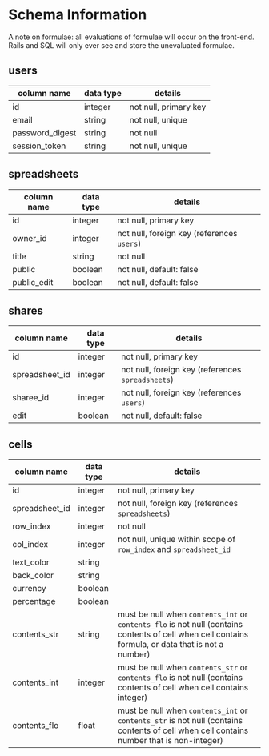 # Schema Information

A note on formulae: all evaluations of formulae will occur on the front-end. Rails and SQL will only ever see and store the unevaluated formulae.

## users
column name     | data type | details
----------------|-----------|-----------------------
id              | integer   | not null, primary key
email           | string    | not null, unique
password_digest | string    | not null
session_token   | string    | not null, unique

## spreadsheets
column name | data type | details
------------|-----------|-----------------------
id          | integer   | not null, primary key
owner_id    | integer   | not null, foreign key (references `users`)
title       | string    | not null
public      | boolean   | not null, default: false
public_edit | boolean   | not null, default: false

## shares
column name    | data type | details
---------------|-----------|-----------------------
id             | integer   | not null, primary key
spreadsheet_id | integer   | not null, foreign key (references `spreadsheets`)
sharee_id      | integer   | not null, foreign key (references `users`)
edit           | boolean   | not null, default: false

## cells
column name    | data type | details
---------------|-----------|-----------------------
id             | integer   | not null, primary key
spreadsheet_id | integer   | not null, foreign key (references `spreadsheets`)
row_index      | integer   | not null
col_index      | integer   | not null, unique within scope of `row_index` and `spreadsheet_id`
text_color     | string    |
back_color     | string    |
currency       | boolean   |
percentage     | boolean   |
contents_str   | string    | must be null when `contents_int` or `contents_flo` is not null (contains contents of cell when cell contains formula, or data that is not a number)
contents_int   | integer   | must be null when `contents_str` or `contents_flo` is not null (contains contents of cell when cell contains integer)
contents_flo   | float     | must be null when `contents_int` or `contents_str` is not null (contains contents of cell when cell contains number that is non-integer)

